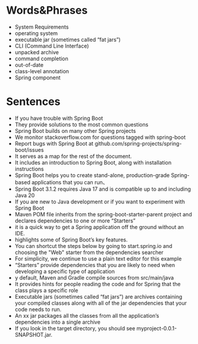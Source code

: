 # Words&Phrases
- System Requirements
- operating system
- executable jar (sometimes called “fat jars”)
- CLI (Command Line Interface)
- unpacked archive
- command completion
- out-of-date
- class-level annotation
- Spring component
# Sentences
- If you have trouble with Spring Boot
- They provide solutions to the most common questions
-  Spring Boot builds on many other Spring projects
-  We monitor stackoverflow.com for questions tagged with spring-boot
-  Report bugs with Spring Boot at github.com/spring-projects/spring-boot/issues
- It serves as a map for the rest of the document.
- It includes an introduction to Spring Boot, along with installation instructions
- Spring Boot helps you to create stand-alone, production-grade Spring-based applications that you can run、
- Spring Boot 3.1.2 requires Java 17 and is compatible up to and including Java 20
- If you are new to Java development or if you want to experiment with Spring Boot
- Maven POM file inherits from the spring-boot-starter-parent project and declares dependencies to one or more “Starters”
- it is a quick way to get a Spring application off the ground without an IDE.
- highlights some of Spring Boot’s key features.
- You can shortcut the steps below by going to start.spring.io and choosing the "Web" starter from the dependencies searcher
- For simplicity, we continue to use a plain text editor for this example
- “Starters” provide dependencies that you are likely to need when developing a specific type of application
- y default, Maven and Gradle compile sources from src/main/java
- It provides hints for people reading the code and for Spring that the class plays a specific role
- Executable jars (sometimes called “fat jars”) are archives containing your compiled classes along with all of the jar dependencies that your code needs to run.
- An xx jar packages all the classes from all the application’s dependencies into a single archive
- If you look in the target directory, you should see myproject-0.0.1-SNAPSHOT.jar. 
